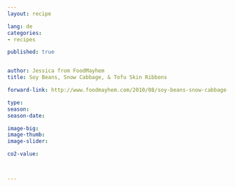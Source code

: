 ```yaml
---
layout: recipe

lang: de
categories:
- recipes

published: true


author: Jessica from FoodMayhem
title: Soy Beans, Snow Cabbage, & Tofu Skin Ribbons

forward-link: http://www.foodmayhem.com/2010/08/soy-beans-snow-cabbage-tofu-skin-ribbons.html

type: 
season: 
season-date:  

image-big: 
image-thumb: 
image-slider: 

co2-value: 



---
```

